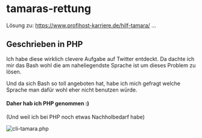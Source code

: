 # tamaras-rettung
Lösung zu: https://www.profihost-karriere.de/hilf-tamara/ ...

## Geschrieben in PHP

Ich habe diese wirklich clevere Aufgabe auf Twitter entdeckt. 
Da dachte ich mir das Bash wohl die am naheliegendste Sprache ist um dieses Problem zu lösen.

Und da sich Bash so toll angeboten hat, habe ich mich gefragt welche Sprache man dafür wohl eher nicht benutzen würde.

#### Daher hab ich PHP genommen :)
(Und weil ich bei PHP noch etwas Nachholbedarf habe)

![cli-tamara.php](https://palone.top/tamara/tamara.gif)
